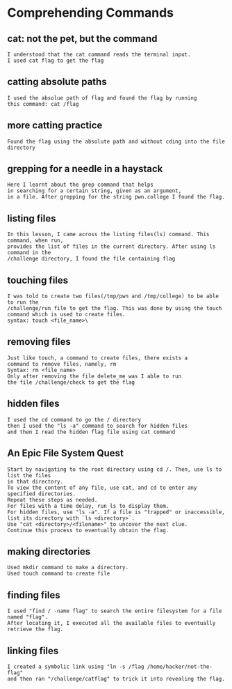 # Comprehending Commands
 
  ## cat: not the pet, but the command
  
    I understood that the cat command reads the terminal input.
    I used cat flag to get the flag
  
  ## catting absolute paths
  
    I used the absolue path of flag and found the flag by running 
    this command: cat /flag
  
  ## more catting practice
  
    Found the flag using the absolute path and without cding into the file directory
  
  ## grepping for a needle in a haystack
  
    Here I learnt about the grep command that helps 
    in searching for a certain string, given as an argument, 
    in a file. After grepping for the string pwn.college I found the flag.
  
  ## listing files
  
    In this lesson, I came across the listing files(ls) command. This command, when run,
    provides the list of files in the current directory. After using ls command in the 
    /challenge directory, I found the file containing flag
  
  ## touching files
  
    I was told to create two files(/tmp/pwn and /tmp/college) to be able to run the
    /challenge/run file to get the flag. This was done by using the touch 
    command which is used to create files.
    syntax: touch <file_name>\
  
  ## removing files
  
    Just like touch, a command to create files, there exists a 
    command to remove files, namely, rm
    Syntax: rm <file_name>
    Only after removing the file delete_me was I able to run 
    the file /challenge/check to get the flag
  
  ## hidden files
  
    I used the cd command to go the / directory
    then I used the "ls -a" command to search for hidden files
    and then I read the hidden flag file using cat command
  
  ## An Epic File System Quest
  
    Start by navigating to the root directory using cd /. Then, use ls to list the files
    in that directory. 
    To view the content of any file, use cat, and cd to enter any specified directories. 
    Repeat these steps as needed.
    For files with a time delay, run ls to display them. 
    For hidden files, use "ls -a". If a file is "trapped" or inaccessible, list its directory with `ls <directory>`. 
    Use "cat <directory>/<filename>" to uncover the next clue. 
    Continue this process to eventually obtain the flag.
  
  ## making directories
  
    Used mkdir command to make a directory.
    Used touch command to create file
  
  ## finding files
  
    I used "find / -name flag" to search the entire filesystem for a file named "flag". 
    After locating it, I executed all the available files to eventually retrieve the flag.
  
  ## linking files
  
    I created a symbolic link using "ln -s /flag /home/hacker/not-the-flag" 
    and then ran "/challenge/catflag" to trick it into revealing the flag.

